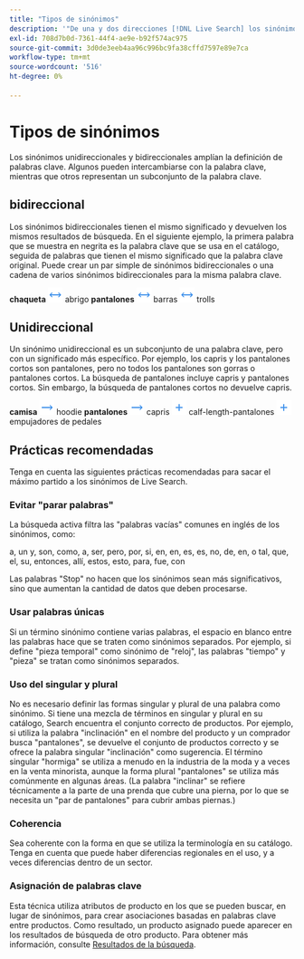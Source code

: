 ```yaml
---
title: "Tipos de sinónimos"
description: '"De una y dos direcciones [!DNL Live Search] los sinónimos amplían la definición de palabras clave".'
exl-id: 708d7b0d-7361-44f4-ae9e-b92f574ac975
source-git-commit: 3d0de3eeb4aa96c996bc9fa38cffd7597e89e7ca
workflow-type: tm+mt
source-wordcount: '516'
ht-degree: 0%

---
```


# Tipos de sinónimos

Los sinónimos unidireccionales y bidireccionales amplían la definición de palabras clave. Algunos pueden intercambiarse con la palabra clave, mientras que otros representan un subconjunto de la palabra clave.

## bidireccional

Los sinónimos bidireccionales tienen el mismo significado y devuelven los mismos resultados de búsqueda. En el siguiente ejemplo, la primera palabra que se muestra en negrita es la palabra clave que se usa en el catálogo, seguida de palabras que tienen el mismo significado que la palabra clave original. Puede crear un par simple de sinónimos bidireccionales o una cadena de varios sinónimos bidireccionales para la misma palabra clave.

**chaqueta** ![Selector bidireccional](assets/btn-two-way.png) abrigo
**pantalones** ![Selector bidireccional](assets/btn-two-way.png) barras ![Selector bidireccional](assets/btn-two-way.png) trolls

## Unidireccional

Un sinónimo unidireccional es un subconjunto de una palabra clave, pero con un significado más específico. Por ejemplo, los capris y los pantalones cortos son pantalones, pero no todos los pantalones son gorras o pantalones cortos. La búsqueda de pantalones incluye capris y pantalones cortos. Sin embargo, la búsqueda de pantalones cortos no devuelve capris.

**camisa** ![Selector unidireccional](assets/btn-one-way.png) hoodie
**pantalones** ![Selector unidireccional](assets/btn-one-way.png) capris ![Selector unidireccional múltiple](assets/btn-multiple-one-way.png) calf-length-pantalones ![Selector unidireccional múltiple](assets/btn-multiple-one-way.png) empujadores de pedales

## Prácticas recomendadas

Tenga en cuenta las siguientes prácticas recomendadas para sacar el máximo partido a los sinónimos de Live Search.

### Evitar &quot;parar palabras&quot;

La búsqueda activa filtra las &quot;palabras vacías&quot; comunes en inglés de los sinónimos, como:

a, un y, son, como, a, ser, pero, por, si, en, en, es, es, no, de, en, o tal, que, el, su, entonces, allí, estos, esto, para, fue, con

Las palabras &quot;Stop&quot; no hacen que los sinónimos sean más significativos, sino que aumentan la cantidad de datos que deben procesarse.

### Usar palabras únicas

Si un término sinónimo contiene varias palabras, el espacio en blanco entre las palabras hace que se traten como sinónimos separados. Por ejemplo, si define &quot;pieza temporal&quot; como sinónimo de &quot;reloj&quot;, las palabras &quot;tiempo&quot; y &quot;pieza&quot; se tratan como sinónimos separados.

### Uso del singular y plural

No es necesario definir las formas singular y plural de una palabra como sinónimo. Si tiene una mezcla de términos en singular y plural en su catálogo, Search encuentra el conjunto correcto de productos. Por ejemplo, si utiliza la palabra &quot;inclinación&quot; en el nombre del producto y un comprador busca &quot;pantalones&quot;, se devuelve el conjunto de productos correcto y se ofrece la palabra singular &quot;inclinación&quot; como sugerencia. El término singular &quot;hormiga&quot; se utiliza a menudo en la industria de la moda y a veces en la venta minorista, aunque la forma plural &quot;pantalones&quot; se utiliza más comúnmente en algunas áreas. (La palabra &quot;inclinar&quot; se refiere técnicamente a la parte de una prenda que cubre una pierna, por lo que se necesita un &quot;par de pantalones&quot; para cubrir ambas piernas.)

### Coherencia

Sea coherente con la forma en que se utiliza la terminología en su catálogo. Tenga en cuenta que puede haber diferencias regionales en el uso, y a veces diferencias dentro de un sector.

### Asignación de palabras clave

Esta técnica utiliza atributos de producto en los que se pueden buscar, en lugar de sinónimos, para crear asociaciones basadas en palabras clave entre productos. Como resultado, un producto asignado puede aparecer en los resultados de búsqueda de otro producto. Para obtener más información, consulte [Resultados de la búsqueda](https://experienceleague.adobe.com/docs/commerce-admin/catalog/catalog/search/search-results.html).
